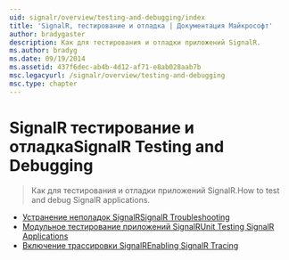 ```yaml
---
uid: signalr/overview/testing-and-debugging/index
title: 'SignalR, тестирование и отладка | Документация Майкрософт'
author: bradygaster
description: Как для тестирования и отладки приложений SignalR.
ms.author: bradyg
ms.date: 09/19/2014
ms.assetid: 437f6dec-ab4b-4d12-af71-e8ab028aab7b
msc.legacyurl: /signalr/overview/testing-and-debugging
msc.type: chapter
---
```

<a name="signalr-testing-and-debugging"></a><span data-ttu-id="0fb8c-103">SignalR тестирование и отладка</span><span class="sxs-lookup"><span data-stu-id="0fb8c-103">SignalR Testing and Debugging</span></span>
====================
> <span data-ttu-id="0fb8c-104">Как для тестирования и отладки приложений SignalR.</span><span class="sxs-lookup"><span data-stu-id="0fb8c-104">How to test and debug SignalR applications.</span></span>


- [<span data-ttu-id="0fb8c-105">Устранение неполадок SignalR</span><span class="sxs-lookup"><span data-stu-id="0fb8c-105">SignalR Troubleshooting</span></span>](troubleshooting.md)
- [<span data-ttu-id="0fb8c-106">Модульное тестирование приложений SignalR</span><span class="sxs-lookup"><span data-stu-id="0fb8c-106">Unit Testing SignalR Applications</span></span>](unit-testing-signalr-applications.md)
- [<span data-ttu-id="0fb8c-107">Включение трассировки SignalR</span><span class="sxs-lookup"><span data-stu-id="0fb8c-107">Enabling SignalR Tracing</span></span>](enabling-signalr-tracing.md)
